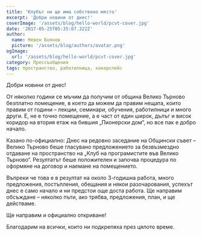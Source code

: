 ```yaml
---
title: 'Клубът ни ще има собствено място'
excerpt: 'Добри новини от днес!'
coverImage: '/assets/blog/hello-world/pcvt-cover.jpg'
date: '2017-05-25T05:35:07.322Z'
author:
  name: Невен Боянов
  picture: '/assets/blog/authors/avatar.png'
ogImage:
  url: '/assets/blog/hello-world/pcvt-cover.jpg'
category: Прессъобщения
tags: пространство, работилница, хакерспейс
---
```


Добри новини от днес!

От няколко години се мъчим да получим от община Велико Търново безплатно помещение, в което да можем да правим нещата, които правим от години – лекции, семинари, обучения, работилници и много други. Е, не е точно помещение, а е част от един широк, дълъг и висок коридор на втория етаж на бившия „Пионерски дом“, но все пак е добро начало.

Казано по-официално: Днес на редовно заседание на Общински съвет – Велико Търново беше гласувано предложението за безвъзмездно отдаване на пространство на „Клуб на програмистите във Велико Търново“. Резултатът беше положителен и започва процедура по оформяне на договор и наемане на помещението.

Въпреки че това е в резултат на около 3-годишна работа, много предложения, постъпления, обещания и някои разочарования, успехът днес е само начало и ни предстои още доста работа. Ще направим обсъждане – няколко пъти, ако трябва, предложения, план, и ще действаме.

Ще направим и официално откриване!

Благодарим на всички, които ни подкрепяха през цялото време.
